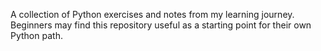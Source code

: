 A collection of Python exercises and notes from my learning journey. Beginners may find this repository useful as a starting point for their own Python path.
 
